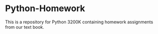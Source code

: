 # Python-Homework
This is a repository for Python 3200K  containing homework assignments from our text book. 
